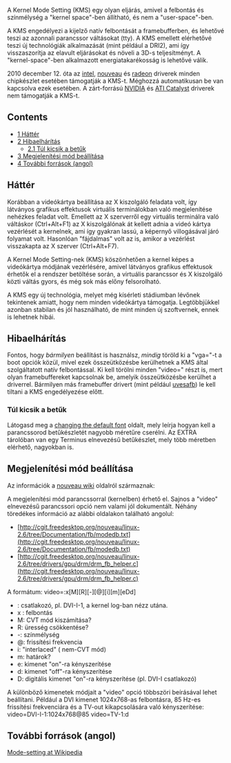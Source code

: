A Kernel Mode Setting (KMS) egy olyan eljárás, amivel a felbontás és színmélység a "kernel space"-ben állítható, és nem a "user-space"-ben.

A KMS engedélyezi a kijelző natív felbontását a framebufferben, és lehetővé teszi az azonnali parancssor váltásokat (tty). A KMS emellett elérhetővé teszi új technológiák alkalmazását (mint például a DRI2), ami így visszaszorítja az elavult eljárásokat és növeli a 3D-s teljesítményt. A "kernel-space"-ben alkalmazott energiatakarékosság is lehetővé válik.

2010 december 12\. óta az [intel](/index.php/Intel "Intel"), [nouveau](/index.php/Nouveau "Nouveau") és [radeon](/index.php/Radeon "Radeon") driverek minden chipkészlet esetében támogatják a KMS-t. Méghozzá automatikusan be van kapcsolva ezek esetében. A zárt-forrású [NVIDIA](/index.php/NVIDIA "NVIDIA") és [ATI Catalyst](/index.php/ATI_Catalyst "ATI Catalyst") driverek nem támogatják a KMS-t.

## Contents

*   [1 Háttér](#Háttér)
*   [2 Hibaelhárítás](#Hibaelhárítás)
    *   [2.1 Túl kicsik a betűk](#Túl_kicsik_a_betűk)
*   [3 Megjelenítési mód beállítása](#Megjelenítési_mód_beállítása)
*   [4 További források (angol)](#További_források_(angol))

## Háttér

Korábban a videókártya beállítása az X kiszolgáló feladata volt, így látványos grafikus effektusok virtuális terminálokban való megjelenítése nehézkes feladat volt. Emellett az X szerverről egy virtuális terminálra való váltáskor (Ctrl+Alt+F1) az X kiszolgálónak át kellett adnia a videó kártya vezérlését a kernelnek, ami így gyakran lassú, a képernyő villogásával járó folyamat volt. Hasonlóan "fájdalmas" volt az is, amikor a vezérlést visszakapta az X szerver (Ctrl+Alt+F7).

A Kernel Mode Setting-nek (KMS) köszönhetően a kernel képes a videókártya módjának vezérlésére, amivel látványos grafikus effektusok érhetők el a rendszer betöltése során, a virtuális parancssor és X kiszolgáló közti váltás gyors, és még sok más előny felsorolható.

A KMS egy új technológia, melyet még kísérleti stádiumban lévőnek tekintenek amiatt, hogy nem minden videókártya támogatja. Legtöbbjükkel azonban stabilan és jól használható, de mint minden új szoftvernek, ennek is lehetnek hibái.

## Hibaelhárítás

Fontos, hogy *bármilyen* beállítást is használsz, *mindig* töröld ki a "vga="-t a boot opciók közül, mivel ezek összeütközésbe kerülhetnek a KMS által szolgáltatott natív felbontással. Ki kell törölni minden "video=" részt is, mert olyan framebuffereket kapcsolnak be, amelyik összeütközésbe kerülhet a driverrel. Bármilyen más framebuffer drivert (mint például [uvesafb](/index.php/Uvesafb "Uvesafb")) le kell tiltani a KMS engedélyezése előtt.

### Túl kicsik a betűk

Látogasd meg a [changing the default font](/index.php/Fonts#Changing_the_default_font "Fonts") oldalt, mely leírja hogyan kell a parancssorod betűkészletét nagyobb méretűre cserélni. Az EXTRA tárolóban van egy Terminus elnevezésű betűkészlet, mely több méretben elérhető, nagyokban is.

## Megjelenítési mód beállítása

Az információk a [nouveau wiki](http://nouveau.freedesktop.org/wiki/KernelModeSetting) oldalról származnak:

A megjelenítési mód parancssorral (kernelben) érhető el. Sajnos a "video" elnevezésű parancssori opció nem valami jól dokumentált. Néhány töredékes információ az alábbi oldalakon található angolul:

*   [http://cgit.freedesktop.org/nouveau/linux-2.6/tree/Documentation/fb/modedb.txt](http://cgit.freedesktop.org/nouveau/linux-2.6/tree/Documentation/fb/modedb.txt)
*   [http://cgit.freedesktop.org/nouveau/linux-2.6/tree/drivers/gpu/drm/drm_fb_helper.c](http://cgit.freedesktop.org/nouveau/linux-2.6/tree/drivers/gpu/drm/drm_fb_helper.c)

A formátum: video=<conn>:<xres>x<yres>[M][R][-<bpp>][@<refresh>][i][m][eDd]

*   <conn>: csatlakozó, pl. DVI-I-1, a kernel log-ban nézz utána.
*   <xres> x <yres>: felbontás
*   M: CVT mód kiszámítása?
*   R: üresség csökkentése?
*   -<bpp>: színmélység
*   @<refresh>: frissítési frekvencia
*   i: "interlaced" ( nem-CVT mód)
*   m: határok?
*   e: kimenet "on"-ra kényszerítése
*   d: kimenet "off"-ra kényszerítése
*   D: digitális kimenet "on"-ra kényszerítése (pl. DVI-I csatlakozó)

A különböző kimenetek módjait a "video" opció többszöri beírásával lehet beállítani. Például a DVI kimenet 1024x768-as felbontásra, 85 Hz-es frissítési frekvenciára és a TV-out kikapcsolására való kényszerítése: video=DVI-I-1:1024x768@85 video=TV-1:d

## További források (angol)

[Mode-setting at Wikipedia](https://en.wikipedia.org/wiki/Mode-setting "wikipedia:Mode-setting")